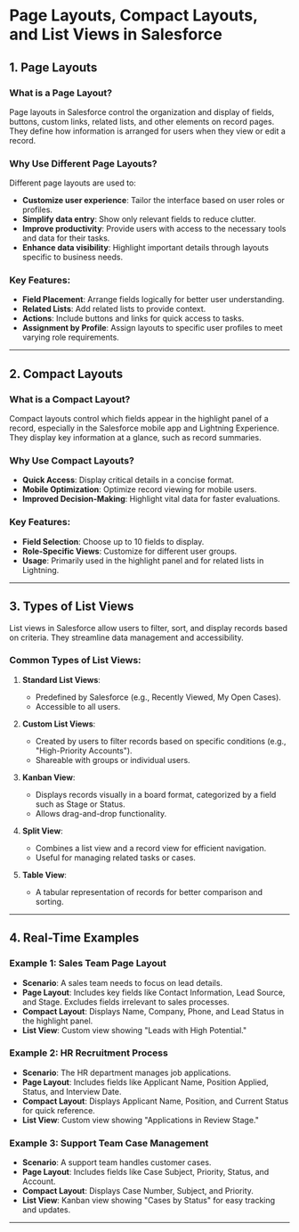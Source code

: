 # Page Layouts, Compact Layouts, and List Views in Salesforce

## 1. **Page Layouts**
### What is a Page Layout?
Page layouts in Salesforce control the organization and display of fields, buttons, custom links, related lists, and other elements on record pages. They define how information is arranged for users when they view or edit a record.

### Why Use Different Page Layouts?
Different page layouts are used to:
- **Customize user experience**: Tailor the interface based on user roles or profiles.
- **Simplify data entry**: Show only relevant fields to reduce clutter.
- **Improve productivity**: Provide users with access to the necessary tools and data for their tasks.
- **Enhance data visibility**: Highlight important details through layouts specific to business needs.

### Key Features:
- **Field Placement**: Arrange fields logically for better user understanding.
- **Related Lists**: Add related lists to provide context.
- **Actions**: Include buttons and links for quick access to tasks.
- **Assignment by Profile**: Assign layouts to specific user profiles to meet varying role requirements.

---

## 2. **Compact Layouts**
### What is a Compact Layout?
Compact layouts control which fields appear in the highlight panel of a record, especially in the Salesforce mobile app and Lightning Experience. They display key information at a glance, such as record summaries.

### Why Use Compact Layouts?
- **Quick Access**: Display critical details in a concise format.
- **Mobile Optimization**: Optimize record viewing for mobile users.
- **Improved Decision-Making**: Highlight vital data for faster evaluations.

### Key Features:
- **Field Selection**: Choose up to 10 fields to display.
- **Role-Specific Views**: Customize for different user groups.
- **Usage**: Primarily used in the highlight panel and for related lists in Lightning.

---

## 3. **Types of List Views**
List views in Salesforce allow users to filter, sort, and display records based on criteria. They streamline data management and accessibility.

### Common Types of List Views:
1. **Standard List Views**:
   - Predefined by Salesforce (e.g., Recently Viewed, My Open Cases).
   - Accessible to all users.

2. **Custom List Views**:
   - Created by users to filter records based on specific conditions (e.g., "High-Priority Accounts").
   - Shareable with groups or individual users.

3. **Kanban View**:
   - Displays records visually in a board format, categorized by a field such as Stage or Status.
   - Allows drag-and-drop functionality.

4. **Split View**:
   - Combines a list view and a record view for efficient navigation.
   - Useful for managing related tasks or cases.

5. **Table View**:
   - A tabular representation of records for better comparison and sorting.

---

## 4. **Real-Time Examples**

### Example 1: **Sales Team Page Layout**
- **Scenario**: A sales team needs to focus on lead details.
- **Page Layout**: Includes key fields like Contact Information, Lead Source, and Stage. Excludes fields irrelevant to sales processes.
- **Compact Layout**: Displays Name, Company, Phone, and Lead Status in the highlight panel.
- **List View**: Custom view showing "Leads with High Potential."

### Example 2: **HR Recruitment Process**
- **Scenario**: The HR department manages job applications.
- **Page Layout**: Includes fields like Applicant Name, Position Applied, Status, and Interview Date.
- **Compact Layout**: Displays Applicant Name, Position, and Current Status for quick reference.
- **List View**: Custom view showing "Applications in Review Stage."

### Example 3: **Support Team Case Management**
- **Scenario**: A support team handles customer cases.
- **Page Layout**: Includes fields like Case Subject, Priority, Status, and Account.
- **Compact Layout**: Displays Case Number, Subject, and Priority.
- **List View**: Kanban view showing "Cases by Status" for easy tracking and updates.

---

